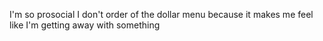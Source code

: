 I'm so prosocial I don't order of the dollar menu because it makes me feel like I'm getting away with something

